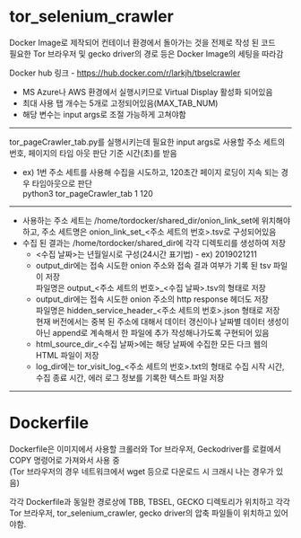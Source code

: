 # tor_selenium_crawler

Docker Image로 제작되어 컨테이너 환경에서 돌아가는 것을 전제로 작성 된 코드  
필요한 Tor 브라우저 및 gecko driver의 경로 등은 Docker Image의 세팅을 따라감  

Docker hub 링크 - https://hub.docker.com/r/larkjh/tbselcrawler

* MS Azure나 AWS 환경에서 실행시키므로 Virtual Display 활성화 되어있음  
* 최대 사용 탭 개수는 5개로 고정되어있음(MAX_TAB_NUM)  
* 해당 변수는 input args로 조절 가능하게 고쳐야함

---

tor_pageCrawler_tab.py를 실행시키는데 필요한 input args로 사용할 주소 세트의 번호, 페이지의 타임 아웃 판단 기준 시간(초)를 받음  
* ex) 1번 주소 세트를 사용해 수집을 시도하고, 120초간 페이지 로딩이 지속 되는 경우 타임아웃으로 판단  
  python3 tor_pageCrawler_tab 1 120  
  
---

* 사용하는 주소 세트는 /home/tordocker/shared_dir/onion_link_set에 위치해야하고, 주소 세트명은 onion_link_set_<주소 세트의 번호>.tsv로 구성되어있음  
* 수집 된 결과는 /home/tordocker/shared_dir에 각각 디렉토리를 생성하여 저장
  * <수집 날짜>는 년월일시로 구성(24시간 표기법) - ex) 2019021211
  * output_dir에는 접속 시도한 onion 주소와 접속 결과 여부가 기록 된 tsv 파일이 저장  
    파일명은 output_<주소 세트의 번호>_<수집 날짜>.tsv의 형태로 저장  
  * output_dir에는 접속 시도한 onion 주소의 http response 헤더도 저장  
    파일명은 hidden_service_header_<주소 세트의 번호>.json 형태로 저장  
    현재 버전에서는 중복 된 주소에 대해서 데이터 갱신이나 날짜별 데이터 생성이 아닌 append로 계속해서 한 파일에 추가 작성해나가도록 구현되어 있음
  * html_source_dir_<수집 날짜>에는 해당 날짜에 수집한 모든 다크 웹의 HTML 파일이 저장
  * log_dir에는 tor_visit_log_<주소 세트의 번호>.txt의 형태로 수집 시작 시간, 수집 종료 시간, 에러 로그 정보를 기록한 텍스트 파일 저장

---

# Dockerfile

Dockerfile은 이미지에서 사용할 크롤러와 Tor 브라우저, Geckodriver를 로컬에서 COPY 명령어로 가져와서 사용 중  
(Tor 브라우저의 경우 네트워크에서 wget 등으로 다운로드 시 크래시 나는 경우가 있음)  

각각 Dockerfile과 동일한 경로상에 TBB, TBSEL, GECKO 디렉토리가 위치하고 각각 Tor 브라우저, tor_selenium_crawler, gecko driver의 압축 파일들이 위치하고 있어야함.
